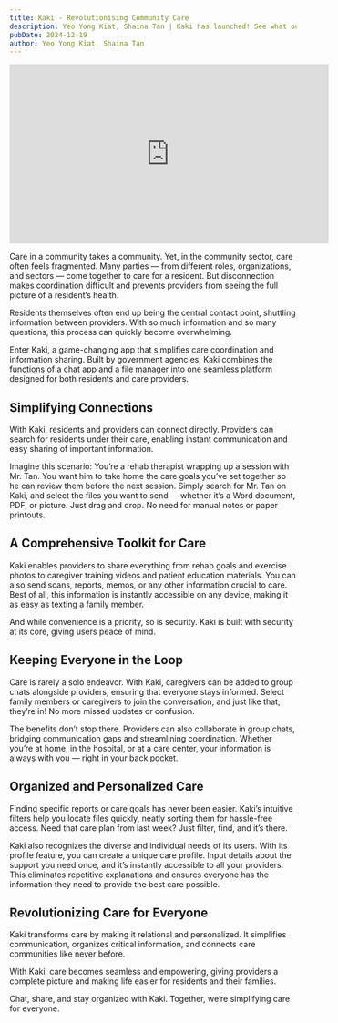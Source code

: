 ```yaml
---
title: Kaki - Revolutionising Community Care
description: Yeo Yong Kiat, Shaina Tan | Kaki has launched! See what our product manager, Shaina Tan, has to say about the value Kaki is delivering to community care in Singapore. 
pubDate: 2024-12-19
author: Yeo Yong Kiat, Shaina Tan
---
```


<iframe width="560" height="315" src="https://www.youtube.com/embed/drqBbYUVxco?si=g2JkDK6UkzH88WN_" title="YouTube video player" frameborder="0" allow="accelerometer; autoplay; clipboard-write; encrypted-media; gyroscope; picture-in-picture; web-share" referrerpolicy="strict-origin-when-cross-origin" allowfullscreen></iframe>

Care in a community takes a community. Yet, in the community sector, care often feels fragmented. Many parties — from different roles, organizations, and sectors — come together to care for a resident. But disconnection makes coordination difficult and prevents providers from seeing the full picture of a resident’s health.

Residents themselves often end up being the central contact point, shuttling information between providers. With so much information and so many questions, this process can quickly become overwhelming.

Enter Kaki, a game-changing app that simplifies care coordination and information sharing. Built by government agencies, Kaki combines the functions of a chat app and a file manager into one seamless platform designed for both residents and care providers.

## Simplifying Connections
With Kaki, residents and providers can connect directly. Providers can search for residents under their care, enabling instant communication and easy sharing of important information.

Imagine this scenario: You’re a rehab therapist wrapping up a session with Mr. Tan. You want him to take home the care goals you’ve set together so he can review them before the next session. Simply search for Mr. Tan on Kaki, and select the files you want to send — whether it’s a Word document, PDF, or picture. Just drag and drop. No need for manual notes or paper printouts.

## A Comprehensive Toolkit for Care
Kaki enables providers to share everything from rehab goals and exercise photos to caregiver training videos and patient education materials. You can also send scans, reports, memos, or any other information crucial to care. Best of all, this information is instantly accessible on any device, making it as easy as texting a family member.

And while convenience is a priority, so is security. Kaki is built with security at its core, giving users peace of mind.

## Keeping Everyone in the Loop
Care is rarely a solo endeavor. With Kaki, caregivers can be added to group chats alongside providers, ensuring that everyone stays informed. Select family members or caregivers to join the conversation, and just like that, they’re in! No more missed updates or confusion.

The benefits don’t stop there. Providers can also collaborate in group chats, bridging communication gaps and streamlining coordination. Whether you’re at home, in the hospital, or at a care center, your information is always with you — right in your back pocket.

## Organized and Personalized Care
Finding specific reports or care goals has never been easier. Kaki’s intuitive filters help you locate files quickly, neatly sorting them for hassle-free access. Need that care plan from last week? Just filter, find, and it’s there.

Kaki also recognizes the diverse and individual needs of its users. With its profile feature, you can create a unique care profile. Input details about the support you need once, and it’s instantly accessible to all your providers. This eliminates repetitive explanations and ensures everyone has the information they need to provide the best care possible.

## Revolutionizing Care for Everyone
Kaki transforms care by making it relational and personalized. It simplifies communication, organizes critical information, and connects care communities like never before.

With Kaki, care becomes seamless and empowering, giving providers a complete picture and making life easier for residents and their families.

Chat, share, and stay organized with Kaki. Together, we’re simplifying care for everyone.
